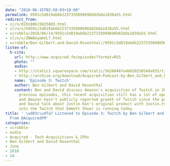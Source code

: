 ```yaml
---
date: "2018-06-15T02:58:03+10:00"
permalink: 9591c5d819ab6b2237335098696b82b8a1838a55.html
redirect_from:
- sl/n/d20180615025803.html
- sl/n/s/h9591c5d819ab6b2237335098696b82b8a1838a55.html
- scrobble/2018/06/14/9591c5d819ab6b2237335098696b82b8a1838a55.html
- sl/n/s/ZNWAGymmVL7.html
- scrobble/Ben-Gilbert-and-David-Rosenthal//9591c5d819ab6b2237335098696b82b8a1838a55.html
listen-of:
  h-cite:
    url: http://www.acquired.fm/episodes?format=RSS
    photo: ""
    audio:
    - http://static1.squarespace.com/static/56208487e4b020250549a935/t/56498d77e4b08bab0a255aa5/1447660919682/Acquired+Episode+3+-+Twitch.mp3
    - http://archive.org/download/Acquired-Podcast-by-Ben_Gilbert_and_David_Rosenthal/Episode_3_Twitch.mp3
    name: 'Episode 3: Twitch'
    author: Ben Gilbert and David Rosenthal
    content: Ben and David discuss Amazon's acquisition of Twitch in 2014. Unlike
      previous episodes, this recent acquisition still has a lot of open questions,
      and Amazon hasn't publicly reported growth of Twitch since the purchase. Ben
      and David talk about Justin Kan's original product with Justin.tv, and the transformation
      into the Twitch that Emmett Shear is running today.
title: ' \ud83c\udfa7 Listened to Episode 3: Twitch by Ben Gilbert and David Rosenthal
  From @AcquiredFM'
categories:
- scrobble
- audio
- Acquired - Tech Acquisitions & IPOs
- Ben Gilbert and David Rosenthal
- June
- 2018
- 14
---
```

